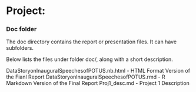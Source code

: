 # Project: 
### Doc folder

The doc directory contains the report or presentation files. It can have subfolders.  

Below lists the files under folder doc/, along with a short description. 

DataStoryonInauguralSpeechesofPOTUS.nb.html - HTML Format Version of the Fianl Report 
DataStoryonInauguralSpeechesofPOTUS.rmd - R Markdown Version of the Final Report
Proj1_desc.md - Project 1 Description  
